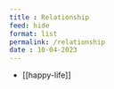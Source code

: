 ```yaml
---
title : Relationship
feed: hide
format: list
permalink: /relationship
date : 10-04-2023
---
```


-  [[happy-life]]


